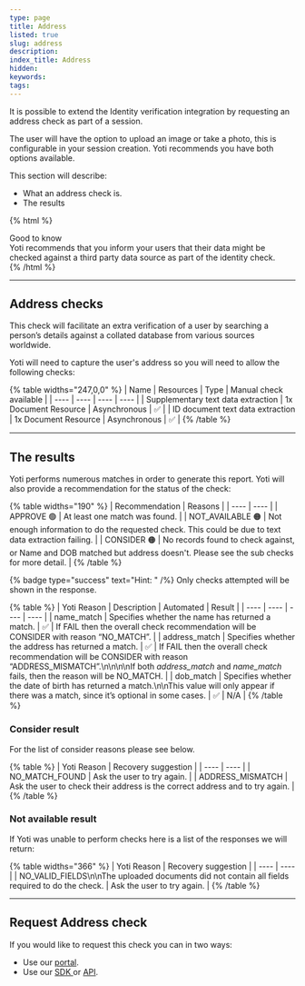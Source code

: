 ```yaml
---
type: page
title: Address
listed: true
slug: address
description: 
index_title: Address
hidden: 
keywords: 
tags: 
---
```


It is possible to extend the Identity verification integration by requesting an address check as part of a session.

The user will have the option to upload an image or take a photo, this is configurable in your session creation. Yoti recommends you have both options available.

This section will describe:

- What an address check is.
- The results

{% html %}
<div class="alert-GTK">
    <div class="alert-title" id="GTK">
        Good to know
    </div>
    <div class="alert-text">
Yoti recommends that you inform your users that their data might be checked against a third party data source as part of the identity check.    </div>
    <div class="alert-links"> 

   </div>
</div>
{% /html %}

---

## Address checks

This check will facilitate an extra verification of a user by searching a person’s details against a collated database from various sources worldwide.

Yoti will need to capture the user's address so you will need to allow the following checks:

{% table widths="247,0,0" %}
| Name | Resources | Type | Manual check available | 
| ---- | ---- | ---- | ---- | 
| Supplementary text data extraction | 1x Document Resource | Asynchronous | ✅ | 
| ID document text data extraction | 1x Document Resource | Asynchronous | ✅ | 
{% /table %}

---

## The results

Yoti performs numerous matches in order to generate this report. Yoti will also provide a recommendation for the status of the check:

{% table widths="190" %}
| Recommendation | Reasons | 
| ---- | ---- | 
| APPROVE 🟢 | At least one match was found. | 
| NOT_AVAILABLE 🟠 | Not enough information to do the requested check. This could be due to text data extraction failing. | 
| CONSIDER 🟠 | No records found to check against, or Name and DOB matched but address doesn't. Please see the sub checks for more detail. | 
{% /table %}

{% badge type="success" text="Hint: " /%} Only checks attempted will be shown in the response.

{% table %}
| Yoti Reason | Description | Automated | Result | 
| ---- | ---- | ---- | ---- | 
| name_match | Specifies whether the name has returned a match. | ✅ | If FAIL then the overall check recommendation will be CONSIDER with reason “NO_MATCH”. | 
| address_match | Specifies whether the address has returned a match. | ✅ | If FAIL then the overall check recommendation will be CONSIDER with reason “ADDRESS_MISMATCH”.\n\n\n\nIf both _address_match_ and _name_match_ fails, then the reason will be NO_MATCH. | 
| dob_match | Specifies whether the date of birth has returned a match.\n\nThis value will only appear if there was a match, since it’s optional in some cases. | ✅ | N/A | 
{% /table %}

### Consider result

For the list of consider reasons please see below.

{% table %}
| Yoti Reason | Recovery suggestion | 
| ---- | ---- | 
| NO_MATCH_FOUND | Ask the user to try again. | 
| ADDRESS_MISMATCH | Ask the user to check their address is the correct address and to try again. | 
{% /table %}

### Not available result

If Yoti was unable to perform checks here is a list of the responses we will return:

{% table widths="366" %}
| Yoti Reason | Recovery suggestion | 
| ---- | ---- | 
| NO_VALID_FIELDS\n\nThe uploaded documents did not contain all fields required to do the check. | Ask the user to try again. | 
{% /table %}

---

## Request Address check

If you would like to request this check you can in two ways:

- Use our [portal](https://developers.yoti.com/identity-verification/portal-guide#request-document-comparison-check).
- Use our [SDK ](https://developers.yoti.com/identity-verification/address-check)or [API](https://yoti.world/yoti-public-api/#/Backend%20Endpoints/post_sessions).
